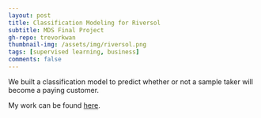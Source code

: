 ```yaml
---
layout: post
title: Classification Modeling for Riversol
subtitle: MDS Final Project
gh-repo: trevorkwan
thumbnail-img: /assets/img/riversol.png
tags: [supervised learning, business]
comments: false
---
```


We built a classification model to predict whether or not a sample taker will become a paying customer. 

My work can be found [here](https://github.com/trevorkwan/Riversol-Data-Science-MDS-Capstone-Project).

